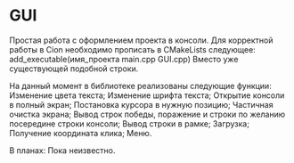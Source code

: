 # GUI
Простая работа с оформлением проекта в консоли.
Для корректной работы в Cion необходимо прописать в CMakeLists следующее:
  add_executable(имя_проекта main.cpp GUI.cpp)
Вместо уже существующей подобной строки.

На данный момент в библиотеке реализованы следующие функции:
  Изменение цвета текста;
  Изменение шрифта текста;
  Открытие консоли в полный экран;
  Постановка курсора в нужную позицию;
  Частичная очистка экрана;
  Вывод строк победы, поражение и строки по желанию посередине строки консоли;
  Вывод строки в рамке;
  Загрузка;
  Получение координата клика;
  Меню.

В планах:
  Пока неизвестно.
